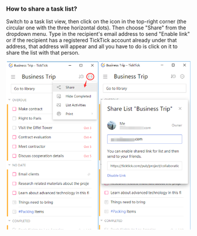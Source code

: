 ### How to share a task list?

Switch to a task list view, then click on the icon in the top-right corner \(the circular one with the three horizontal dots\). Then choose "Share" from the dropdown menu. Type in the recipient's email address to send "Enable link" or if the recipient has a registered TickTick account already under that address, that address will appear and all you have to do is click on it to share the list with that person.

![](../chrome插件/5.3/5.3.4.png)